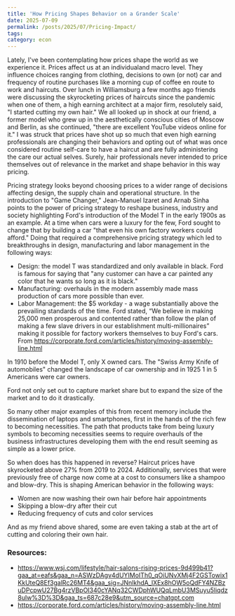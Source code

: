 ```yaml
---
title: 'How Pricing Shapes Behavior on a Grander Scale'
date: 2025-07-09
permalink: /posts/2025/07/Pricing-Impact/
tags:
category: econ
---
```

Lately, I've been contemplating how prices shape the world as we experience it. Prices affect us at an individualand macro level. They influence choices ranging from clothing, decisions to own (or not) car and frequency of routine purchases like a morning cup of coffee en route to work and haircuts.
Over lunch in Williamsburg a few months ago friends were discussing the skyrocketing prices of haircuts since the pandemic when one of them, a high earning architect at a major firm, resolutely said, "I started cutting my own hair." We all looked up in shock at our friend, a former model who grew up in the aesthetically conscious cities of Moscow and Berlin, as she continued, "there are excellent YouTube videos online for it." 
I was struck that prices have shot up so much that even high earning professionals are changing their behaviors and opting out of what was once considered routine self-care to have a haircut and are fully administering the care our actual selves. Surely, hair professionals never intended to price themselves out of relevance in the market and shape behavior in this way pricing. 

Pricing strategy looks beyond choosing prices to a wider range of decisions affecting design, the supply chain and operational structure. In  the introduction to "Game Changer," Jean-Manuel Izaret and Arnab Sinha points to the power of pricing strategy to reshape business, industry and society highlighting Ford's introduction of the Model T in the early 1900s as an example. 
At a time when cars were a luxury for the few, Ford sought to change that by building a car "that even his own factory workers could afford." Doing that required a comprehensive pricing strategy which led to breakthroughs in design, manufacturing and labor management in the following ways:
* Design: the model T was standardized and only available in black. Ford is famous for saying that "any customer can have a car painted any color that he wants so long as it is black."
* Manufacturing: overhauls in the modern assembly made mass production of cars more possible than ever. 
* Labor Management: the $5 workday - a wage substantially above the prevailing standards of the time. Ford stated, “We believe in making 25,000 men prosperous and contented rather than follow the plan of making a few slave drivers in our establishment multi-millionaires” making it possible for factory workers themselves to buy Ford's cars.  
From <https://corporate.ford.com/articles/history/moving-assembly-line.html> 

In 1910 before the Model T, only X owned cars. The "Swiss Army Knife of automobiles" changed the landscape of car ownership and in 1925 1 in 5 Americans were car owners. 

Ford not only set out to capture market share but to expand the size of the market and to do it drastically.

So many other major examples of this from recent memory include the dissemination of laptops and smartphones, first in the hands of the rich few to becoming necessities. The path that products take from being luxury symbols to becoming necessities seems to require overhauls of the business infrastructures developing them with the end result seeming as simple as a lower price. 





So when does has this happened in reverse? Haircut prices have skyrocketed above 27% from 2019 to 2024. Additionally, services that were previously free of charge now come at a cost to consumers like a shampoo and blow-dry.  This is shaping American behavior in the following ways: 
* Women are now washing their own hair before hair appointments
* Skipping a blow-dry after their cut
* Reducing frequency of cuts and color services

And as my friend above shared, some are even taking a stab at the art of cutting and coloring their own hair. 

### Resources:
* https://www.wsj.com/lifestyle/hair-salons-rising-prices-9d499b41?gaa_at=eafs&gaa_n=ASWzDAgv4dUYIMoITh0_qOiUNvXMj4F2GSTowix1KkUteQ8Ef3galRc26MT4&gaa_sig=JNnlkhdA_lXEx8hOW5oQdFY4NZBzuDPcpwU27Bg4rzVBpOI340cYANq32CWDphWUQqLmbU3MSuyu5liqdz8ulw%3D%3D&gaa_ts=687c28e9&utm_source=chatgpt.com
* https://corporate.ford.com/articles/history/moving-assembly-line.html
